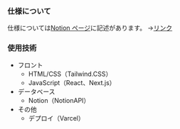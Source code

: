 ### 仕様について

仕様については[Notion ページ](https://ayuk-web.notion.site/3f5c7c752ac44daa89257ec49bff19b4)に記述があります。
→[リンク](https://ayuk-web.notion.site/3f5c7c752ac44daa89257ec49bff19b4)

### 使用技術

- フロント
  - HTML/CSS（Tailwind.CSS）
  - JavaScript（React、Next.js）
- データベース
  - Notion（NotionAPI）
- その他
  - デプロイ（Varcel）
